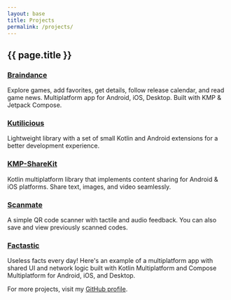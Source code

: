 ```yaml
---
layout: base
title: Projects
permalink: /projects/
---
```


<h2 class="post-list-heading">{{ page.title }}</h2>

### <a href="https://github.com/vladleesi/braindance-app" target="_blank">Braindance</a>

Explore games, add favorites, get details, follow release calendar, and read game news. Multiplatform app for Android,
iOS, Desktop. Built with KMP & Jetpack Compose.

### <a href="https://github.com/vladleesi/kutilicious" target="_blank">Kutilicious</a>

Lightweight library with a set of small Kotlin and Android extensions for a better development experience.

### <a href="https://github.com/vladleesi/kmp-sharekit" target="_blank">KMP-ShareKit</a>

Kotlin multiplatform library that implements content sharing for Android & iOS platforms. Share text, images, and video seamlessly.

### <a href="https://github.com/vladleesi/scanmate" target="_blank">Scanmate</a>

A simple QR code scanner with tactile and audio feedback. You can also save and view previously scanned codes.

### <a href="https://github.com/vladleesi/factastic" target="_blank">Factastic</a>

Useless facts every day! Here's an example of a multiplatform app with shared UI and network logic built with Kotlin
Multiplatform and Compose Multiplatform for Android, iOS, and Desktop.

For more projects, visit my <a href="https://github.com/vladleesi" target="_blank">GitHub profile</a>.